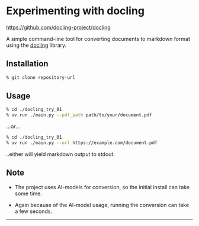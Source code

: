 # Experimenting with docling

<https://github.com/docling-project/docling>

A simple command-line tool for converting documents to markdown format using the [docling](https://github.com/docling-project/docling) library.


## Installation

   ```bash
   % git clone repository-url
   ```


## Usage

   ```bash
   % cd ./docling_try_01
   % uv run ./main.py --pdf_path path/to/your/document.pdf
   ```

   ...or...

   ```bash
   % cd ./docling_try_01
   % uv run ./main.py --url https://example.com/document.pdf
   ```
   
   ..either will yield markdown output to stdout.


## Note

- The project uses AI-models for conversion, so the initial install can take some time.

- Again because of the AI-model usage, running the conversion can take a few seconds.

---
